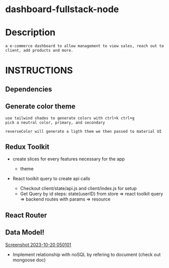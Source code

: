 # dashboard-fullstack-node

# Description
    a e-commerce dashboard to allow management to view sales, reach out to client, add products and more.

# INSTRUCTIONS

## Dependencies

## Generate color theme
    use tailwind shades to generate colors with ctrl+k ctrl+g
    pick a neutral color, primary, and secondary

    reverseColor will generate a ligth them we then passed to material UI 

## Redux Toolkit
- create slices for every features necessary for the app
    - theme

- React toolkit query to create api calls
    - Checkout client/state/api.js and client/index.js for setup
    - Get Query by id steps: state(userID) from store => react toolkit query => backend routes with params => resource

## React Router

## Data Model!

[Screenshot 2023-10-20 050101](https://github.com/StephtheITSloth/dashboard-fullstack-node/assets/77164683/7815c0a9-6e9d-43be-bb09-c13267410372)

- Implement relationship with noSQL by refering to document (check out mongoose doc)
